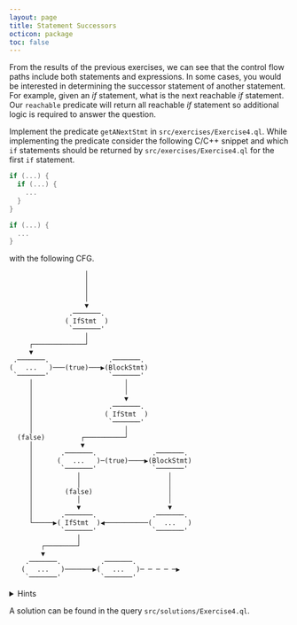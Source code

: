 ```yaml
---
layout: page
title: Statement Successors 
octicon: package
toc: false
---
```


From the results of the previous exercises, we can see that the control flow paths include both statements and expressions.
In some cases, you would be interested in determining the successor statement of another statement.
For example, given an _if_ statement, what is the next reachable _if_ statement.
Our `reachable` predicate will return all reachable _if_ statement so additional logic is required to answer the question.

Implement the predicate `getANextStmt` in `src/exercises/Exercise4.ql`.
While implementing the predicate consider the following C/C++ snippet and which `if` statements should be returned by `src/exercises/Exercise4.ql` for the first `if` statement.

```cpp
if (...) {
  if (...) {
    ...
  }
}

if (...) {
  ...
}
```

with the following CFG.

```text
                   │
                   │
                   │
                   │
                   ▼
               .───────.
              ( IfStmt  )
               `───────'
                   │
     ┌─────────────┘
     ▼
 .───────.               .───────.
(   ...   )───(true)───▶(BlockStmt)
 `───────'               `───────'
     │                       │
     │                       │
     │                       ▼
     │                   .───────.
     │                  ( IfStmt  )
     │                   `───────'
     │                       │
  (false)         ┌──────────┘
     │            ▼
     │       .───────.              .───────.
     │      (   ...   )─(true)────▶(BlockStmt)
     │       `───────'              `───────'
     │           │                      │
     │           │                      │
     │        (false)                   │
     │           │                      │
     │           ▼                      ▼
     │       .───────.              .───────.
     └─────▶( IfStmt  )◀───────────(   ...   )
             `───────'              `───────'
                 │
        ┌────────┘
        ▼
    .───────.          .───────.
   (   ...   )───────▶(   ...   )─ ─ ─ ─ ─▶
    `───────'          `───────'
```

<details>
<summary>Hints</summary>

When you use the `reachable` predicate you need to exclude results to include only the strict successor statements.
However, you cannot exclude the correct nodes due to conditional nodes. See the above example snippet and CFG.

To implement a correct solution, you need to resort to a _recursive_ predicate.

</details>

A solution can be found in the query `src/solutions/Exercise4.ql`.
